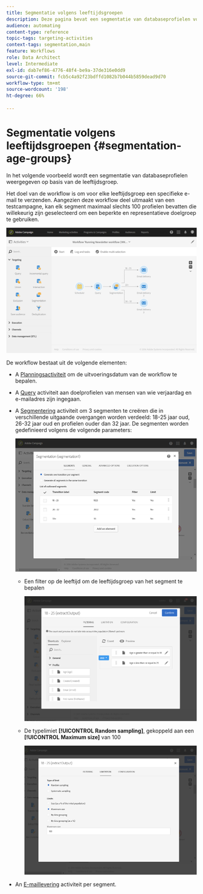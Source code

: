 ```yaml
---
title: Segmentatie volgens leeftijdsgroepen
description: Deze pagina bevat een segmentatie van databaseprofielen volgens hun leeftijdsgroep. Het doel van de workflow is om voor elke leeftijdsgroep een specifieke e-mail te verzenden.
audience: automating
content-type: reference
topic-tags: targeting-activities
context-tags: segmentation,main
feature: Workflows
role: Data Architect
level: Intermediate
exl-id: dab7ef86-4776-48f4-be9a-37de316e0dd9
source-git-commit: fcb5c4a92f23bdffd1082b7b044b5859dead9d70
workflow-type: tm+mt
source-wordcount: '198'
ht-degree: 66%

---
```


# Segmentatie volgens leeftijdsgroepen {#segmentation-age-groups}

In het volgende voorbeeld wordt een segmentatie van databaseprofielen weergegeven op basis van de leeftijdsgroep.

Het doel van de workflow is om voor elke leeftijdsgroep een specifieke e-mail te verzenden. Aangezien deze workflow deel uitmaakt van een testcampagne, kan elk segment maximaal slechts 100 profielen bevatten die willekeurig zijn geselecteerd om een beperkte en representatieve doelgroep te gebruiken.

![](assets/wkf_segment_example_4.png)

De workflow bestaat uit de volgende elementen:

* A [Planningsactiviteit](../../automating/using/segmentation.md) om de uitvoeringsdatum van de workflow te bepalen.
* A [Query](../../automating/using/query.md) activiteit aan doelprofielen van mensen van wie verjaardag en e-mailadres zijn ingegaan.
* A [Segmentering](../../automating/using/segmentation.md) activiteit om 3 segmenten te creëren die in verschillende uitgaande overgangen worden verdeeld: 18-25 jaar oud, 26-32 jaar oud en profielen ouder dan 32 jaar. De segmenten worden gedefinieerd volgens de volgende parameters:

   ![](assets/wkf_segment_example_3.png)

   * Een filter op de leeftijd om de leeftijdsgroep van het segment te bepalen

      ![](assets/wkf_segment_new_segment.png)

   * De typelimiet **[!UICONTROL Random sampling]**, gekoppeld aan een **[!UICONTROL Maximum size]** van 100

      ![](assets/wkf_segment_example_1.png)

* An [E-maillevering](../../automating/using/email-delivery.md) activiteit per segment.
